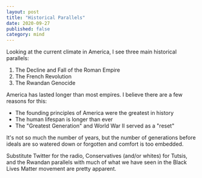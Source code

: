 ```yaml
---
layout: post
title: "Historical Parallels"
date: 2020-09-27
published: false
category: mind
---
```


Looking at the current climate in America, I see three main historical parallels:

1. The Decline and Fall of the Roman Empire
1. The French Revolution
1. The Rwandan Genocide

America has lasted longer than most empires. I believe there are a few reasons for this:

- The founding principles of America were the greatest in history
- The human lifespan is longer than ever
- The "Greatest Generation" and World War II served as a "reset"

It's not so much the number of years, but the number of generations before ideals are so watered down or forgotten and comfort is too embedded.

Substitute Twitter for the radio, Conservatives (and/or whites) for Tutsis, and the Rwandan parallels with much of what we have seen in the Black Lives Matter movement are pretty apparent.
